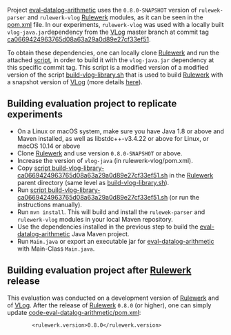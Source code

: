Project [eval-datalog-arithmetic](https://github.com/knowsys/eval-datalog-arithmetic/tree/main/code-eval-datalog-arithmetic) uses the `0.8.0-SNAPSHOT` version of `rulewek-parser` and `rulewerk-vlog` [Rulewerk](https://github.com/knowsys/rulewerk)  modules, as it can be seen in the [pom.xml](https://github.com/knowsys/eval-datalog-arithmetic/blob/main/code-eval-datalog-arithmetic/pom.xml) file. In our experiments, `rulewerk-vlog` was used with a locally built `vlog-java.jar`dependency from the [VLog](https://github.com/karmaresearch/vlog) master branch at commit tag [ca0669424963765d08a63a29a0d89e27cf33ef51](https://github.com/karmaresearch/vlog/commit/ca0669424963765d08a63a29a0d89e27cf33ef51). 

To obtain these dependencies, one can locally clone [Rulewerk](https://github.com/knowsys/rulewerk) and run the attached [script](https://github.com/knowsys/eval-datalog-arithmetic/blob/main/build-vlog-library-ca0669424963765d08a63a29a0d89e27cf33ef51.sh), in order to build it with the `vlog-java.jar` dependency at this specific commit tag. This script is a modified version of a modified version of the script [build-vlog-library.sh](https://github.com/knowsys/rulewerk/blob/master/build-vlog-library.sh) that is used to build [Rulewerk](https://github.com/knowsys/rulewerk) with a snapshot version of [VLog](https://github.com/karmaresearch/vlog) (more details [here](https://github.com/knowsys/rulewerk#installation)).

## Building evaluation project to replicate experiments
* On a Linux or macOS system, make sure you have Java 1.8 or above and Maven installed, as well as libstdc++-v3.4.22 or above for Linux, or macOS 10.14 or above 
* Clone [Rulewerk](https://github.com/knowsys/rulewerk) and use version `0.8.0-SNAPSHOT` or above.
* Increase the version of `vlog-java` (in rulewerk-vlog/pom.xml).
* Copy [script build-vlog-library-ca0669424963765d08a63a29a0d89e27cf33ef51.sh](https://github.com/knowsys/eval-datalog-arithmetic/blob/main/build-vlog-library-ca0669424963765d08a63a29a0d89e27cf33ef51.sh) in the [Rulewerk](https://github.com/knowsys/rulewerk) parent directory (same level as [build-vlog-library.sh](https://github.com/knowsys/rulewerk/blob/master/build-vlog-library.sh)).
* Run [script build-vlog-library-ca0669424963765d08a63a29a0d89e27cf33ef51.sh](https://github.com/knowsys/eval-datalog-arithmetic/blob/main/build-vlog-library-ca0669424963765d08a63a29a0d89e27cf33ef51.sh) (or run the instructions manually).
* Run `mvn install`. This will build  and install the `rulewek-parser` and `rulewerk-vlog` modules in your local Maven repository.
* Use the dependencies installed in the previous step to build the [eval-datalog-arithmetic](https://github.com/knowsys/eval-datalog-arithmetic/tree/main/code-eval-datalog-arithmetic) Java Maven project.
* Run `Main.java` or export an executable jar for [eval-datalog-arithmetic](https://github.com/knowsys/eval-datalog-arithmetic/tree/main/code-eval-datalog-arithmetic) with Main-Class `Main.java`.

## Building evaluation project after [Rulewerk](https://github.com/knowsys/rulewerk) release
This evaluation was conducted on a development version of [Rulewerk](https://github.com/knowsys/rulewerk) and of [VLog](https://github.com/karmaresearch/vlog). After the release of [Rulewerk](https://github.com/knowsys/rulewerk) `0.8.0` (or higher), one can simply update [code-eval-datalog-arithmetic/pom.xml](https://github.com/knowsys/eval-datalog-arithmetic/blob/main/code-eval-datalog-arithmetic/pom.xml):

    		<rulewerk.version>0.8.0</rulewerk.version>



